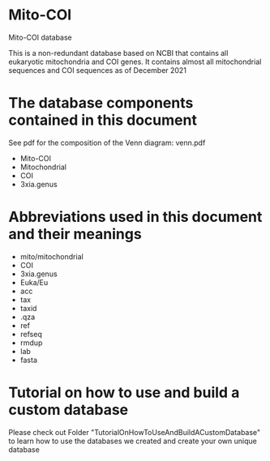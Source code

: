 # Mito-COI
Mito-COI database

This is a non-redundant database based on NCBI that contains all eukaryotic mitochondria and COI genes. It contains almost all mitochondrial sequences and COI sequences as of December 2021

# The database components contained in this document
 See pdf for the composition of the Venn diagram: venn.pdf
* Mito-COI
* Mitochondrial
* COI
* 3xia.genus

# Abbreviations used in this document and their meanings
* mito/mitochondrial
* COI
* 3xia.genus
* Euka/Eu
* acc
* tax
* taxid
* .qza
* ref
* refseq
* rmdup
* lab
* fasta

# Tutorial on how to use and build a custom database
Please check out Folder "TutorialOnHowToUseAndBuildACustomDatabase" to learn how to use the databases we created and create your own unique database
